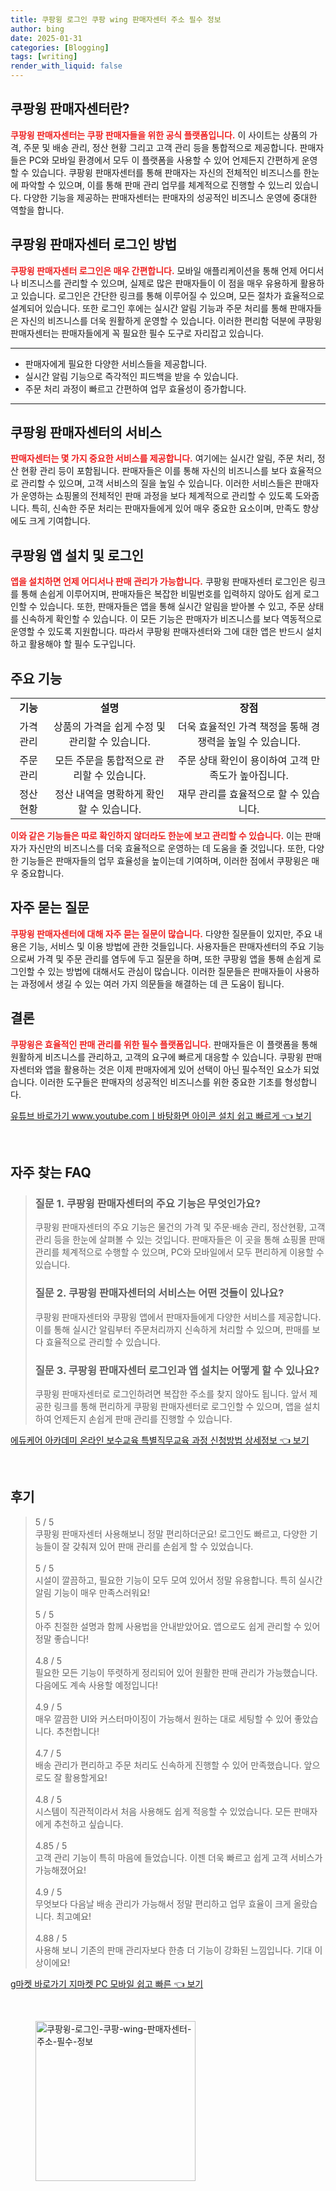 ```yaml
---
title: 쿠팡윙 로그인 쿠팡 wing 판매자센터 주소 필수 정보
author: bing
date: 2025-01-31
categories: [Blogging]
tags: [writing]
render_with_liquid: false
---
```



<h2 id='쿠팡윙_판매자센터란'>쿠팡윙 판매자센터란?</h2>

<p><b><span style="color: #ee2323;">쿠팡윙 판매자센터는 쿠팡 판매자들을 위한 공식 플랫폼입니다.</span></b> 이 사이트는 상품의 가격, 주문 및 배송 관리, 정산 현황 그리고 고객 관리 등을 통합적으로 제공합니다. 판매자들은 PC와 모바일 환경에서 모두 이 플랫폼을 사용할 수 있어 언제든지 간편하게 운영할 수 있습니다. 쿠팡윙 판매자센터를 통해 판매자는 자신의 전체적인 비즈니스를 한눈에 파악할 수 있으며, 이를 통해 판매 관리 업무를 체계적으로 진행할 수 있느리 있습니다. 다양한 기능을 제공하는 판매자센터는 판매자의 성공적인 비즈니스 운영에 중대한 역할을 합니다.</p>

<h2 id='로그인_방법'>쿠팡윙 판매자센터 로그인 방법</h2>

<p><b><span style="color: #ee2323;">쿠팡윙 판매자센터 로그인은 매우 간편합니다.</span></b> 모바일 애플리케이션을 통해 언제 어디서나 비즈니스를 관리할 수 있으며, 실제로 많은 판매자들이 이 점을 매우 유용하게 활용하고 있습니다. 로그인은 간단한 링크를 통해 이루어질 수 있으며, 모든 절차가 효율적으로 설계되어 있습니다. 또한 로그인 후에는 실시간 알림 기능과 주문 처리를 통해 판매자들은 자신의 비즈니스를 더욱 원활하게 운영할 수 있습니다. 이러한 편리함 덕분에 쿠팡윙 판매자센터는 판매자들에게 꼭 필요한 필수 도구로 자리잡고 있습니다.</p>

<hr />

<ul>
    <li>판매자에게 필요한 다양한 서비스들을 제공합니다.</li>
    <li>실시간 알림 기능으로 즉각적인 피드백을 받을 수 있습니다.</li>
    <li>주문 처리 과정이 빠르고 간편하여 업무 효율성이 증가합니다.</li>
</ul>

<hr />

<h2 id='쿠팡윙_판매자센터의_서비스'>쿠팡윙 판매자센터의 서비스</h2>

<p><b><span style="color: #ee2323;">판매자센터는 몇 가지 중요한 서비스를 제공합니다.</span></b> 여기에는 실시간 알림, 주문 처리, 정산 현황 관리 등이 포함됩니다. 판매자들은 이를 통해 자신의 비즈니스를 보다 효율적으로 관리할 수 있으며, 고객 서비스의 질을 높일 수 있습니다. 이러한 서비스들은 판매자가 운영하는 쇼핑몰의 전체적인 판매 과정을 보다 체계적으로 관리할 수 있도록 도와줍니다. 특히, 신속한 주문 처리는 판매자들에게 있어 매우 중요한 요소이며, 만족도 향상에도 크게 기여합니다.</p>

<h2 id='쿠팡윙_앱_설치_및_로그인'>쿠팡윙 앱 설치 및 로그인</h2>

<p><b><span style="color: #ee2323;">앱을 설치하면 언제 어디서나 판매 관리가 가능합니다.</span></b> 쿠팡윙 판매자센터 로그인은 링크를 통해 손쉽게 이루어지며, 판매자들은 복잡한 비밀번호를 입력하지 않아도 쉽게 로그인할 수 있습니다. 또한, 판매자들은 앱을 통해 실시간 알림을 받아볼 수 있고, 주문 상태를 신속하게 확인할 수 있습니다. 이 모든 기능은 판매자가 비즈니스를 보다 역동적으로 운영할 수 있도록 지원합니다. 따라서 쿠팡윙 판매자센터와 그에 대한 앱은 반드시 설치하고 활용해야 할 필수 도구입니다.</p>

<h2 id='주요_기능'>주요 기능</h2>

<table>
    <tr>
        <td style="text-align: center; height: 17px;"><b>기능</b></td>
        <td style="text-align: center; height: 17px;"><b>설명</b></td>
        <td style="text-align: center; height: 17px;"><b>장점</b></td>
    </tr>
    <tr>
        <td style="text-align: center; height: 17px;">가격 관리</td>
        <td style="text-align: center; height: 17px;">상품의 가격을 쉽게 수정 및 관리할 수 있습니다.</td>
        <td style="text-align: center; height: 17px;">더욱 효율적인 가격 책정을 통해 경쟁력을 높일 수 있습니다.</td>
    </tr>
    <tr>
        <td style="text-align: center; height: 17px;">주문 관리</td>
        <td style="text-align: center; height: 17px;">모든 주문을 통합적으로 관리할 수 있습니다.</td>
        <td style="text-align: center; height: 17px;">주문 상태 확인이 용이하여 고객 만족도가 높아집니다.</td>
    </tr>
    <tr>
        <td style="text-align: center; height: 17px;">정산 현황</td>
        <td style="text-align: center; height: 17px;">정산 내역을 명확하게 확인할 수 있습니다.</td>
        <td style="text-align: center; height: 17px;">재무 관리를 효율적으로 할 수 있습니다.</td>
    </tr>
</table>

<p><b><span style="color: #ee2323;">이와 같은 기능들은 따로 확인하지 않더라도 한눈에 보고 관리할 수 있습니다.</span></b> 이는 판매자가 자신만의 비즈니스를 더욱 효율적으로 운영하는 데 도움을 줄 것입니다. 또한, 다양한 기능들은 판매자들의 업무 효율성을 높이는데 기여하며, 이러한 점에서 쿠팡윙은 매우 중요합니다.</p>

<h2 id='자주_묻는_질문'>자주 묻는 질문</h2>

<p><b><span style="color: #ee2323;">쿠팡윙 판매자센터에 대해 자주 묻는 질문이 많습니다.</span></b> 다양한 질문들이 있지만, 주요 내용은 기능, 서비스 및 이용 방법에 관한 것들입니다. 사용자들은 판매자센터의 주요 기능으로써 가격 및 주문 관리를 염두에 두고 질문을 하며, 또한 쿠팡윙 앱을 통해 손쉽게 로그인할 수 있는 방법에 대해서도 관심이 많습니다. 이러한 질문들은 판매자들이 사용하는 과정에서 생길 수 있는 여러 가지 의문들을 해결하는 데 큰 도움이 됩니다.</p>

<h2 id='결론'>결론</h2>

<p><b><span style="color: #ee2323;">쿠팡윙은 효율적인 판매 관리를 위한 필수 플랫폼입니다.</span></b> 판매자들은 이 플랫폼을 통해 원활하게 비즈니스를 관리하고, 고객의 요구에 빠르게 대응할 수 있습니다. 쿠팡윙 판매자센터와 앱을 활용하는 것은 이제 판매자에게 있어 선택이 아닌 필수적인 요소가 되었습니다. 이러한 도구들은 판매자의 성공적인 비즈니스를 위한 중요한 기초를 형성합니다.</p>


<p><a class="click-button" title="유튜브 바로가기 www.youtube.comㅣ바탕화면 아이콘 설치 쉽고 빠르게" href="https://purplelist.github.io/posts/%EC%9C%A0%ED%8A%9C%EB%B8%8C-%EB%B0%94%EB%A1%9C%EA%B0%80%EA%B8%B0-www.youtube.com%E3%85%A3%EB%B0%94%ED%83%95%ED%99%94%EB%A9%B4-%EC%95%84%EC%9D%B4%EC%BD%98-%EC%84%A4%EC%B9%98-%EC%89%BD%EA%B3%A0-%EB%B9%A0%EB%A5%B4%EA%B2%8C/" rel="dofollow">유튜브 바로가기 www.youtube.comㅣ바탕화면 아이콘 설치 쉽고 빠르게 👈 보기</a></p><br>
<h2 id='자주_찾는_FAQ'>자주 찾는 FAQ</h2>
<div itemscope="" itemtype="https://schema.org/FAQPage"> 
<blockquote> 
<div itemscope="" itemprop="mainEntity" itemtype="https://schema.org/Question"> 
<h3 itemprop="name">질문 1. 쿠팡윙 판매자센터의 주요 기능은 무엇인가요?</h3> 
<div itemscope="" itemprop="acceptedAnswer" itemtype="https://schema.org/Answer"> 
<span itemprop="text"> 
<p>쿠팡윙 판매자센터의 주요 기능은 물건의 가격 및 주문·배송 관리, 정산현황, 고객관리 등을 한눈에 살펴볼 수 있는 것입니다. 판매자들은 이 곳을 통해 쇼핑몰 판매 관리를 체계적으로 수행할 수 있으며, PC와 모바일에서 모두 편리하게 이용할 수 있습니다.</p> 
</span> 
</div> 
</div> 

<div itemscope="" itemprop="mainEntity" itemtype="https://schema.org/Question"> 
<h3 itemprop="name">질문 2. 쿠팡윙 판매자센터의 서비스는 어떤 것들이 있나요?</h3> 
<div itemscope="" itemprop="acceptedAnswer" itemtype="https://schema.org/Answer"> 
<span itemprop="text"> 
<p>쿠팡윙 판매자센터와 쿠팡윙 앱에서 판매자들에게 다양한 서비스를 제공합니다. 이를 통해 실시간 알림부터 주문처리까지 신속하게 처리할 수 있으며, 판매를 보다 효율적으로 관리할 수 있습니다.</p> 
</span> 
</div> 
</div> 

<div itemscope="" itemprop="mainEntity" itemtype="https://schema.org/Question"> 
<h3 itemprop="name">질문 3. 쿠팡윙 판매자센터 로그인과 앱 설치는 어떻게 할 수 있나요?</h3> 
<div itemscope="" itemprop="acceptedAnswer" itemtype="https://schema.org/Answer"> 
<span itemprop="text"> 
<p>쿠팡윙 판매자센터로 로그인하려면 복잡한 주소를 찾지 않아도 됩니다. 앞서 제공한 링크를 통해 편리하게 쿠팡윙 판매자센터로 로그인할 수 있으며, 앱을 설치하여 언제든지 손쉽게 판매 관리를 진행할 수 있습니다.</p> 
</span> 
</div> 
</div> 
</blockquote> 
</div>
<p><a class="click-button" title="에듀케어 아카데미 온라인 보수교육 특별직무교육 과정 신청방법 상세정보" href="https://purplelist.github.io/posts/%EC%97%90%EB%93%80%EC%BC%80%EC%96%B4-%EC%95%84%EC%B9%B4%EB%8D%B0%EB%AF%B8-%EC%98%A8%EB%9D%BC%EC%9D%B8-%EB%B3%B4%EC%88%98%EA%B5%90%EC%9C%A1-%ED%8A%B9%EB%B3%84%EC%A7%81%EB%AC%B4%EA%B5%90%EC%9C%A1-%EA%B3%BC%EC%A0%95-%EC%8B%A0%EC%B2%AD%EB%B0%A9%EB%B2%95-%EC%83%81%EC%84%B8%EC%A0%95%EB%B3%B4/" rel="dofollow">에듀케어 아카데미 온라인 보수교육 특별직무교육 과정 신청방법 상세정보 👈 보기</a></p><br>
<h2 id='후기'>후기</h2>
<div itemscope itemtype="https://schema.org/Product">
  <blockquote>
  <div itemprop="review" itemscope itemtype="https://schema.org/Review">
      <div itemprop="reviewRating" itemscope itemtype="https://schema.org/Rating"> <span itemprop="ratingValue">5</span> / <span itemprop="bestRating">5</span> </div>
      <span itemprop="reviewBody">쿠팡윙 판매자센터 사용해보니 정말 편리하더군요! 로그인도 빠르고, 다양한 기능들이 잘 갖춰져 있어 판매 관리를 손쉽게 할 수 있었습니다.</span>
  </div>
  <br>
  <div itemprop="review" itemscope itemtype="https://schema.org/Review">
      <div itemprop="reviewRating" itemscope itemtype="https://schema.org/Rating"> <span itemprop="ratingValue">5</span> / <span itemprop="bestRating">5</span> </div>
      <span itemprop="reviewBody">시설이 깔끔하고, 필요한 기능이 모두 모여 있어서 정말 유용합니다. 특히 실시간 알림 기능이 매우 만족스러워요!</span>
  </div>
  <br>
  <div itemprop="review" itemscope itemtype="https://schema.org/Review">
      <div itemprop="reviewRating" itemscope itemtype="https://schema.org/Rating"> <span itemprop="ratingValue">5</span> / <span itemprop="bestRating">5</span> </div>
      <span itemprop="reviewBody">아주 친절한 설명과 함께 사용법을 안내받았어요. 앱으로도 쉽게 관리할 수 있어 정말 좋습니다!</span>
  </div>
  <br>
  <div itemprop="review" itemscope itemtype="https://schema.org/Review">
      <div itemprop="reviewRating" itemscope itemtype="https://schema.org/Rating"> <span itemprop="ratingValue">4.8</span> / <span itemprop="bestRating">5</span> </div>
      <span itemprop="reviewBody">필요한 모든 기능이 뚜렷하게 정리되어 있어 원활한 판매 관리가 가능했습니다. 다음에도 계속 사용할 예정입니다!</span>
  </div>
  <br>
  <div itemprop="review" itemscope itemtype="https://schema.org/Review">
      <div itemprop="reviewRating" itemscope itemtype="https://schema.org/Rating"> <span itemprop="ratingValue">4.9</span> / <span itemprop="bestRating">5</span> </div>
      <span itemprop="reviewBody">매우 깔끔한 UI와 커스터마이징이 가능해서 원하는 대로 세팅할 수 있어 좋았습니다. 추천합니다!</span>
  </div>
  <br>
  <div itemprop="review" itemscope itemtype="https://schema.org/Review">
      <div itemprop="reviewRating" itemscope itemtype="https://schema.org/Rating"> <span itemprop="ratingValue">4.7</span> / <span itemprop="bestRating">5</span> </div>
      <span itemprop="reviewBody">배송 관리가 편리하고 주문 처리도 신속하게 진행할 수 있어 만족했습니다. 앞으로도 잘 활용할게요!</span>
  </div>
  <br>
  <div itemprop="review" itemscope itemtype="https://schema.org/Review">
      <div itemprop="reviewRating" itemscope itemtype="https://schema.org/Rating"> <span itemprop="ratingValue">4.8</span> / <span itemprop="bestRating">5</span> </div>
      <span itemprop="reviewBody">시스템이 직관적이라서 처음 사용해도 쉽게 적응할 수 있었습니다. 모든 판매자에게 추천하고 싶습니다.</span>
  </div>
  <br>
  <div itemprop="review" itemscope itemtype="https://schema.org/Review">
      <div itemprop="reviewRating" itemscope itemtype="https://schema.org/Rating"> <span itemprop="ratingValue">4.85</span> / <span itemprop="bestRating">5</span> </div>
      <span itemprop="reviewBody">고객 관리 기능이 특히 마음에 들었습니다. 이젠 더욱 빠르고 쉽게 고객 서비스가 가능해졌어요!</span>
  </div>
  <br>
  <div itemprop="review" itemscope itemtype="https://schema.org/Review">
      <div itemprop="reviewRating" itemscope itemtype="https://schema.org/Rating"> <span itemprop="ratingValue">4.9</span> / <span itemprop="bestRating">5</span> </div>
      <span itemprop="reviewBody">무엇보다 다음날 배송 관리가 가능해서 정말 편리하고 업무 효율이 크게 올랐습니다. 최고예요!</span>
  </div>
  <br>
  <div itemprop="review" itemscope itemtype="https://schema.org/Review">
      <div itemprop="reviewRating" itemscope itemtype="https://schema.org/Rating"> <span itemprop="ratingValue">4.88</span> / <span itemprop="bestRating">5</span> </div>
      <span itemprop="reviewBody">사용해 보니 기존의 판매 관리자보다 한층 더 기능이 강화된 느낌입니다. 기대 이상이에요!</span>
  </div>
  </blockquote>
</div>
<p><a class="click-button" title="g마켓 바로가기 지마켓 PC 모바일 쉽고 빠른" href="https://purplelist.github.io/posts/g%EB%A7%88%EC%BC%93-%EB%B0%94%EB%A1%9C%EA%B0%80%EA%B8%B0-%EC%A7%80%EB%A7%88%EC%BC%93-PC-%EB%AA%A8%EB%B0%94%EC%9D%BC-%EC%89%BD%EA%B3%A0-%EB%B9%A0%EB%A5%B8/" rel="dofollow">g마켓 바로가기 지마켓 PC 모바일 쉽고 빠른 👈 보기</a></p><br>
<figure class="image"><img src="https://purplelist.github.io/assets/img/thumbnail/쿠팡윙-로그인-쿠팡-wing-판매자센터-주소-필수-정보.webp" alt="쿠팡윙-로그인-쿠팡-wing-판매자센터-주소-필수-정보" width="256" height="256"></figure>